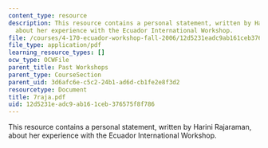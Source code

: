 ```yaml
---
content_type: resource
description: This resource contains a personal statement, written by Harini Rajaraman,
  about her experience with the Ecuador International Workshop.
file: /courses/4-170-ecuador-workshop-fall-2006/12d5231eadc9ab161ceb376575f8f786_7raja.pdf
file_type: application/pdf
learning_resource_types: []
ocw_type: OCWFile
parent_title: Past Workshops
parent_type: CourseSection
parent_uid: 3d6afc6e-c5c2-24b1-ad6d-cb1fe2e8f3d2
resourcetype: Document
title: 7raja.pdf
uid: 12d5231e-adc9-ab16-1ceb-376575f8f786
---
```

This resource contains a personal statement, written by Harini Rajaraman, about her experience with the Ecuador International Workshop.


